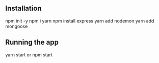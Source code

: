 ## Installation
npm init -y
npm i yarn
npm install express
yarn add nodemon
yarn add mongoose

## Running the app
yarn start or npm start